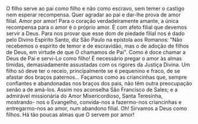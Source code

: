 
O filho serve ao pai como filho e não como escravo, sem temer o castigo nem esperar recompensa. Quer agradar ao pai e dar-lhe prova de amor filial. Amor por amor! Para o coração verdadeiramente amante, a única recompensa para o amor é o próprio amor. É com afeto filial que devemos servir a Deus. Para nos provar que esse dom de piedade filial nos é dado pelo Divino Espírito Santo, diz São Paulo na epístola aos Romanos: "Não recebemos o espírito de temor e de escravidão, mas o de adoção de filhos de Deus, em virtude de que O chamamos de Pai". Como é doce chamar a Deus de Pai e servi-Lo como filho! É necessário pregar o amor às almas tímidas, demasiadamente assustadas com os rigores da Justiça Divina. Um filho só deve ter o receio, principalmente se é pequenino e fraco, de se afastar dos braços paternos\... Façamos como as criancinhas que, sempre confiantes e abandonadas nos braços dos pais, não têm outra preocupação senão a de amá-los. Assim nos aconselha São Francisco de Sales; e a admirável missionária do Amor Misericordioso, Santa Teresinha, mostrando- nos o Evangelho, convida-nos a fazermo-nos criancinhas e entregarmo-nos ao amor, num abandono filial. Oh! Sirvamos a Deus como filhos. Há tão poucas almas que O servem por amor!

